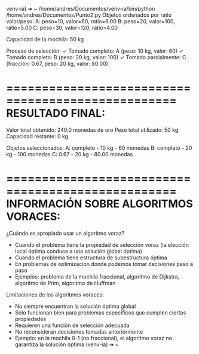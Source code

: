 venv-ia) ➜  ~ /home/andres/Documentos/venv-ia/bin/python /home/andres/Documentos/Punto2.py
Objetos ordenados por ratio valor/peso:
  A: peso=10, valor=60, ratio=6.00
  B: peso=20, valor=100, ratio=5.00
  C: peso=30, valor=120, ratio=4.00

Capacidad de la mochila: 50 kg

Proceso de selección:
  ✓ Tomado completo: A (peso: 10 kg, valor: 60)
  ✓ Tomado completo: B (peso: 20 kg, valor: 100)
  ✓ Tomado parcialmente: C (fracción: 0.67, peso: 20 kg, valor: 80.00)

==================================================
RESULTADO FINAL:
==================================================
Valor total obtenido: 240.0 monedas de oro
Peso total utilizado: 50 kg
Capacidad restante: 0 kg

Objetos seleccionados:
  A: completo - 10 kg - 60 monedas
  B: completo - 20 kg - 100 monedas
  C: 0.67 - 20 kg - 80.00 monedas

==================================================
INFORMACIÓN SOBRE ALGORITMOS VORACES:
==================================================
¿Cuándo es apropiado usar un algoritmo voraz?
- Cuando el problema tiene la propiedad de selección voraz (la elección local óptima conduce a una solución global óptima)
- Cuando el problema tiene estructura de subestructura óptima
- En problemas de optimización donde podemos tomar decisiones paso a paso
- Ejemplos: problema de la mochila fraccional, algoritmo de Dijkstra, algoritmo de Prim, algoritmo de Huffman

Limitaciones de los algoritmos voraces:
- No siempre encuentran la solución óptima global
- Solo funcionan bien para problemas específicos que cumplen ciertas propiedades
- Requieren una función de selección adecuada
- No reconsideran decisiones tomadas anteriormente
- Ejemplo: en la mochila 0-1 (no fraccional), el algoritmo voraz no garantiza la solución óptima
(venv-ia) ➜  ~ 
